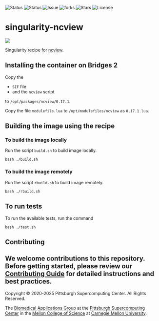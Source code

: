 ![Status](https://github.com/pscedu/singularity-ncview/actions/workflows/main.yml/badge.svg)
![Status](https://github.com/pscedu/singularity-ncview/actions/workflows/pretty.yml/badge.svg)
![Issue](https://img.shields.io/github/issues/pscedu/singularity-ncview)
![forks](https://img.shields.io/github/forks/pscedu/singularity-ncview)
![Stars](https://img.shields.io/github/stars/pscedu/singularity-ncview)
![License](https://img.shields.io/github/license/pscedu/singularity-ncview)

# singularity-ncview
<img src="http://cirrus.ucsd.edu/~pierce/software/ncview/control_2.gif" />

Singularity recipe for [ncview](https://www.hpc.cineca.it/software/ncview#:~:text=Ncview%20is%20a%20visual%20browser,%2C%20invert%20the%20data%2C%20etc).

## Installing the container on Bridges 2
Copy the

* `SIF` file
* and the `ncview` script

to `/opt/packages/ncview/0.17.1`.

Copy the file `modulefile.lua` to `/opt/modulefiles/ncview` as `0.17.1.lua`.

## Building the image using the recipe

### To build the image locally
Run the script `build.sh` to build image locally.

```
bash ./build.sh
````

### To build the image remotely
Run the script `rbuild.sh` to build image remotely.

```
bash ./rbuild.sh
```

## To run tests
To run the available tests, run the command

```
bash ./test.sh
```
## Contributing
We welcome contributions to this repository. Before getting started, please review our [Contributing Guide](https://raw.githubusercontent.com/pscedu/singularity-report/refs/heads/main/CONTRIBUTING.md) for detailed instructions and best practices.
---
Copyright © 2020-2025 Pittsburgh Supercomputing Center. All Rights Reserved.

The [Biomedical Applications Group](https://www.psc.edu/biomedical-applications/) at the [Pittsburgh Supercomputing Center](http://www.psc.edu) in the [Mellon College of Science](https://www.cmu.edu/mcs/) at [Carnegie Mellon University](http://www.cmu.edu).
